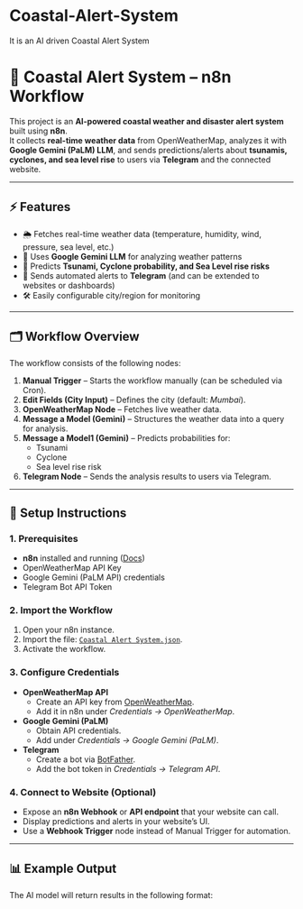 # Coastal-Alert-System
It is an AI driven Coastal Alert System 

# 🌊 Coastal Alert System – n8n Workflow

This project is an **AI-powered coastal weather and disaster alert system** built using **n8n**.  
It collects **real-time weather data** from OpenWeatherMap, analyzes it with **Google Gemini (PaLM) LLM**, and sends predictions/alerts about **tsunamis, cyclones, and sea level rise** to users via **Telegram** and the connected website.

---

## ⚡ Features
- 🌦️ Fetches real-time weather data (temperature, humidity, wind, pressure, sea level, etc.)
- 🤖 Uses **Google Gemini LLM** for analyzing weather patterns
- 🌊 Predicts **Tsunami, Cyclone probability, and Sea Level rise risks**
- 📩 Sends automated alerts to **Telegram** (and can be extended to websites or dashboards)
- 🛠️ Easily configurable city/region for monitoring

---

## 🗂 Workflow Overview
The workflow consists of the following nodes:

1. **Manual Trigger** – Starts the workflow manually (can be scheduled via Cron).
2. **Edit Fields (City Input)** – Defines the city (default: *Mumbai*).
3. **OpenWeatherMap Node** – Fetches live weather data.
4. **Message a Model (Gemini)** – Structures the weather data into a query for analysis.
5. **Message a Model1 (Gemini)** – Predicts probabilities for:
   - Tsunami
   - Cyclone
   - Sea level rise risk
6. **Telegram Node** – Sends the analysis results to users via Telegram.

---

## 🔧 Setup Instructions

### 1. Prerequisites
- **n8n** installed and running ([Docs](https://docs.n8n.io))
- OpenWeatherMap API Key
- Google Gemini (PaLM API) credentials
- Telegram Bot API Token

### 2. Import the Workflow
1. Open your n8n instance.
2. Import the file: [`Coastal Alert System.json`](./Coastal%20Alert%20System.json).
3. Activate the workflow.

### 3. Configure Credentials
- **OpenWeatherMap API**
  - Create an API key from [OpenWeatherMap](https://home.openweathermap.org/).
  - Add it in n8n under *Credentials → OpenWeatherMap*.
- **Google Gemini (PaLM)**
  - Obtain API credentials.
  - Add under *Credentials → Google Gemini (PaLM)*.
- **Telegram**
  - Create a bot via [BotFather](https://t.me/botfather).
  - Add the bot token in *Credentials → Telegram API*.

### 4. Connect to Website (Optional)
- Expose an **n8n Webhook** or **API endpoint** that your website can call.
- Display predictions and alerts in your website’s UI.
- Use a **Webhook Trigger** node instead of Manual Trigger for automation.

---

## 📊 Example Output
The AI model will return results in the following format:

